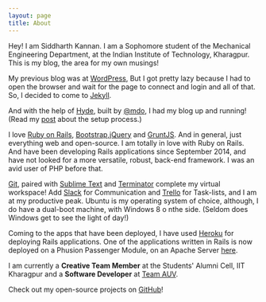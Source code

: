 ```yaml
---
layout: page
title: About
---
```


Hey! I am Siddharth Kannan. I am a Sophomore student of the Mechanical Engineering Department, at the Indian Institute of Technology, Kharagpur. This is my blog, the area for my own musings!

My previous blog was at [WordPress](http://mylifeatiitkgp.wordpress.com), But I got pretty lazy because I had to open the browser and wait for the page to connect and login and all of that. So, I decided to come to [Jekyll](http://jekyllrb.com).

And with the help of [Hyde](http://github.com/poole/hyde), built by [@mdo](http://twitter.com/mdo), I had my blog up and running! (Read my [post](http://icyflame.github.io/blog/web-development/2014/09/12/set-up-and-ready/) about the setup process.)

I love [Ruby on Rails](http://rubyonrails.org), [Bootstrap](http://getbootstrap.com),[jQuery](http://jquery.com) and [GruntJS](http://gruntjs.com). And in general, just everything web and open-source. I am totally in love with Ruby on Rails. And have been developing Rails applications since September 2014, and have not looked for a more versatile, robust, back-end framework. I was an avid user of PHP before that. 

[Git](http://git-scm.com), paired with [Sublime Text](http://www.sublimetext.com/) and [Terminator](https://launchpad.net/terminator) complete my virtual workspace! Add [Slack](http://slack.com) for Communication and [Trello](http://trello.com) for Task-lists, and I am at my productive peak. Ubuntu is my operating system of choice, although, I do have a dual-boot machine, with Windows 8 o nthe side. (Seldom does Windows get to see the light of day!)

Coming to the apps that have been deployed, I have used [Heroku](http://heroku.com) for deploying Rails applications. One of the applications written in Rails is now deployed on a Phusion Passenger Module, on an Apache Server [here](http://www.mentorship.iitkgp.ernet.in).

I am currently a <b>Creative Team Member</b> at the Students' Alumni Cell, IIT Kharagpur and a <b>Software Developer</b> at [Team AUV](http://github.com/iit-kgp-auv-team).

Check out my open-source projects on [GitHub](http://github.com/icyflame)!